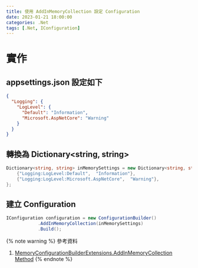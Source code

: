```yaml
---
title: 使用 AddInMemoryCollection 設定 Configuration
date: 2023-01-21 18:00:00
categories: .Net
tags: [.Net, IConfiguration]
---
```


# 實作

## appsettings.json 設定如下
```json
{
  "Logging": {
    "LogLevel": {
      "Default": "Information",
      "Microsoft.AspNetCore": "Warning"
    }
  }
}
```

<!--more-->

## 轉換為 Dictionary<string, string>
```c#
Dictionary<string, string> inMemorySettings = new Dictionary<string, string> {
    {"Logging:LogLevel:Default",  "Information"},
    {"Logging:LogLevel:Microsoft.AspNetCore",  "Warning"},
};
```

## 建立 Configuration
```c#
IConfiguration configuration = new ConfigurationBuilder()
            .AddInMemoryCollection(inMemorySettings)
            .Build();
```

{% note warning %}
參考資料
1. [MemoryConfigurationBuilderExtensions.AddInMemoryCollection Method](https://learn.microsoft.com/en-us/dotnet/api/microsoft.extensions.configuration.memoryconfigurationbuilderextensions.addinmemorycollection?view=dotnet-plat-ext-7.0)
{% endnote %}